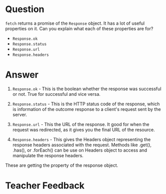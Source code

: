 # Question
`fetch` returns a promise of the `Response` object. It has a lot of useful properties on it. Can you explain what each of these properties are for?

- `Response.ok`
- `Response.status`
- `Response.url`
- `Response.headers`

# Answer

1. `Response.ok` - This is the boolean whether the response was successful or not. True for successful and vice versa.

2. `Response.status` - This is the HTTP status code of the response, which is information of the outcome response to a client's request sent by the server.

3. `Response.url` - This the URL of the response. It good for when the request was redirected, as it gives you the final URL of the resource.

4. `Response.headers` - This gives the Headers object representing the response headers associated with the request. Methods like .get(), .has(), or .forEach() can be use on Headers object to access and manipulate the response headers.

These are getting the property of the response object.
# Teacher Feedback